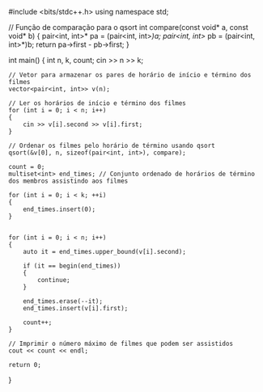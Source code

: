 #include <bits/stdc++.h>
using namespace std;

// Função de comparação para o qsort
int compare(const void* a, const void* b) {
    pair<int, int>* pa = (pair<int, int>*)a;
    pair<int, int>* pb = (pair<int, int>*)b;
    return pa->first - pb->first;
}

int main() {
    int n, k, count;
    cin >> n >> k;

    // Vetor para armazenar os pares de horário de início e término dos filmes
    vector<pair<int, int>> v(n);

    // Ler os horários de início e término dos filmes
    for (int i = 0; i < n; i++) 
    {
        cin >> v[i].second >> v[i].first;
    }

    // Ordenar os filmes pelo horário de término usando qsort
    qsort(&v[0], n, sizeof(pair<int, int>), compare);

    count = 0;
    multiset<int> end_times; // Conjunto ordenado de horários de término dos membros assistindo aos filmes

    for (int i = 0; i < k; ++i) 
    {
        end_times.insert(0);
    }

    
    for (int i = 0; i < n; i++) 
    {    
        auto it = end_times.upper_bound(v[i].second);

        if (it == begin(end_times)) 
        {
            continue;
        }

        end_times.erase(--it);
        end_times.insert(v[i].first);

        count++;
    }

    // Imprimir o número máximo de filmes que podem ser assistidos
    cout << count << endl;

    return 0;
}